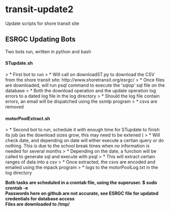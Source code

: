 # transit-update2
Update scripts for shore transit site
<h2> ESRGC Updating Bots </h2>
Two bots run, written in python and bash
<h4> STupdate.sh </h4>
> * First bot to run 
> * Will call on downloadST.py to download the CSV from the shore transit site: http://www.shoretransit.org/esrgc/
> * Once files are downloaded, will run psql command to execute the 'sqlop' sql file on the database
> * Both the download operation and the update operation log errors to a dated log file in the log directory
> * Should the log file contain errors, an email will be dispatched using the ssmtp program
> * csvs are removed

<h4> motorPoolExtract.sh </h4>
> * Second bot to run, schedule it with enough time for STupdate to finish its job (as the download sizes grow, this may need to be extened )
> * Will check date, and depending on date will either execute a certian query or do nothing. This is due to the school break times when no information is needed for several months
> * Depending on the date, a function will be called to generate sql and execute with psql
> * This will extract certain ranges of data into a csv
> * Once extracted, the csvs are encoded and emailed using the mpack program
> * logs to the motorPoolLog.txt in the log directory

<strong> Both tasks are scheduled in a crontab file, using the superuser. $ sudo crontab -e </strong></br>
<strong> Passwords here on github are not accurate, see ESRGC file for updated credentials for database access</strong></br>
<strong> Files are downloaded to /tmp/ </strong>


